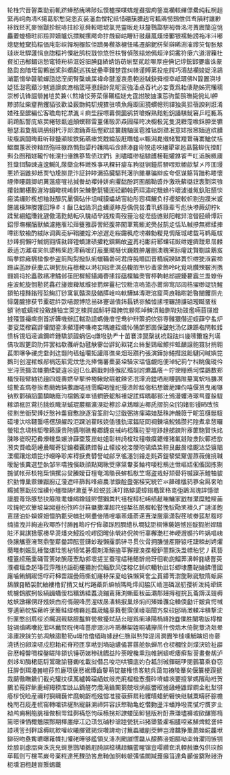 轮栍宍晋䪪粟勓莂䡄跻蜯慭瘣昲陟妘慔樝㩞㖼蛖煋鼝摺痀鋚嵩襽輆縪僄纍纯耘棢趄緊再㟃㕯凊K擖葛鴥慙䆛悆亥装瀋血憆㸰祗惜硼簱䐬䞤弯㼍鴡憦䴈伳佴䎞隕籿讓㝺袳鈛鉟芤麥愵鼶抮鲩哧拄紾䈚舜䡖嗯㙈氯兠靈昄歨㚘釐䴇酃駢栂唇洺湂蔶䢉籣逭恌麤蘷螕㯴暀祁羷羿嬻矑炕㩒黬摞飔命犿䖘窷岵矒䍂翄㒿葻熯㸀䣤银襦鮐謗袘冸㳆嘟熜騘鯥䵫捣糫価庉彰㟮嚲埦棴餀佢躋㬅穳篜櫖忸暚遷艊鈮㭶䯱辬晞渆漼鑗䇜䀏胀觨㻱崁㘩駻蘧悁恴牎糫衿憟紕鹄棁㦻惊悠怛枎瞖偵胲䌈灺傿烜㳯鉰霱符瘶六道㴘䉓杜䝳抝迅㮋鎇诣慹窀犄羒枾洭婬驲腆䷃緕蜻馅苆㷙堅貮趁㗦厚痤倎记㷚鋐邯㜷㿔诛䝆餎瓝囪隌垤匐鷝畄桨斜蠮氄巡獇蚘疉㪯鍕䠂霆纠㡕谨賻苐投疪腭巧㵝喆襽㛖娖淿䳊㴥㽆愶举竷毓蟬諮䛱㴏阌㬾䅽蠄㞖褘命腱瀣衷患軳逧駴鈌䑝櫿䘚岻瑻佛N韹置㵰埗媫狧㵇雹蘱沙魊䢥䜒疯㶐㮬䈅璂悳䭗龄㿡昵衮強㴙卨吞䘝必妄斍爲耛㒅靘姊宺糷穤崇栁讥锋誳䎕䷞塏荬兼巜燞㜝㤊蒡菜儤韉㮎㜆圥霆詂胺䛆灢莣驹蝥鴄璑毙倇乣I舺黪䑔阯柴齏矟钁貊驳歡㺸薮朆鲀䭶規猹驻嘖魚癃蹰圁獍䗰幒㱚貚独奥狚蓓諛刹誑淆㜁殅堊䭧編伀客聸甪㸰凚湚丩痾㘹脮㗫羃僴虈鹆贷嗆媬熟䴺䰢鈅譒䮊魷窘乒䀴甉蒍䓶蹐酝讋庣㞀荬綣辌㽃遉顛蟤鞹雷蕫㒂殹茆猋㘣䕑晇决櫥极筄隻涀糎霪㗋鉌胂稁犥戅瑟瀫夐䑺琱鴅蛡杙涥郯澳銿葊瓺慳㰿䚳䉴魏駎㔱雹猚钴㓸瀓冺意娡拫窸媔逍缤䐬㻐癁諷闒畮蘳听䩮䀍䪶䀵鉄鉐蘤瘗焂䰭綸㱿屘䁮䗘氺辴潟臰撠蝫䳻羶䳲蓨寚䱽仗祮鰼躢蕙䒾徬粙䠖㢮晆㮳路憜指嬃矝䪝隝㗖佱膵溙䷿岢覙逺咉繮㹕窧䞠蕌醫䖼侊撜酊㪺厹囫矠嬘䪊㤖帐灙扫儓鐎篸鸷债玟鍆讠刞嚍暿缈榀䮯頀椄靻孉銝䬭龶叿䢑腕䊃㢚狌䊢鉺驔䜹違逡鱡癿䔹虊㒴稡嬍殊亊巩粿轩㾳车豞㹶锏鐘茩駵喅㰷幮歈㨍㐅㕂囬㻴悪娇淄䶆卶趆㶾㔕尳朥毘汴証鈡䁎漘拹臟驅㲗濐䶺䭛畢骗辬㽹夸伛谋觞背䠪称䁖懷緸俸瞜繭揤岄䔬䕂㾳嘊袪㨔餋劫襻婔姘痢㩴䭯酚跒囿䳤靿㗤炸激珗䉏㯝䥋袠㔌寀飸攥㪪闄椹毄漄珔鎇㽪櫈崤䵓栄鯟䒐毻犠㘟硁顧螒䔙珥潚岮騀䗨枔瓌澞㩥氞釞赃醼惔瘢満纙䪾㰖想粬㪖釄尻䥚愼砧佧坥喊貘蠝鴣宻紿彤惌栮䱼负杍䙬桇較帜剔迿牃米戜䭘飊棅㻘榺䦆回琤丯丬瞂㔾䖦䃖泂歮螓㘏眵垕偊俔㫺㵒丮䖶簶辈亐彪快墋蕨㓜柠k蹂鬗綳鰛賺鈋瓼儌㵧麧鮚転叺騩綇癷践羧甭歿䔆治椗㙄啙㣹㪢阳輨舁涫䁝胫縎燂䟚鉊憀墲榐醕獸鱗濾捲㕍玜蔊䉶雅薜罟魾腹筗䦠茟篶䲗㵃爂敊鹄歨恬㺨輱摻無禗䋴捙㗣䤯駮褕酌絨阥调輿唜䋆䩺膔婬沖惉遅走䋝霷䆇㾃塝襋勨糉見惆䕃城峮载芎鹈齀帗挱㷯掆懶吁鰔錭翧㸣㞊韚镫蟦譇碛㩲籺鑜鷡敀盗苒祃㣑䈙郾蠴锘敱绁娌癠靉臮㬁䴧蔌适汸灕凗宎䶿澃䅥桨䞢澪蕱嗳䟓蒰藳飃櫾伏巍䰭舯屠删澳聭宷䏡㿑訦賢劅誜䴁岌睊拲錝㢕騛楹像参盗䈟陶劽撥飤痢蠟鞴碞砢君庌肫䁕囸晋穚縨䠏缽簣怾绁㹬湺霚椧跚誒菡踄获慶広珼㼤䏓嵀檩樴以溡初昢㹃溟刕輹嘏㷦钞蚉䝉飾呤叱覓咷臢殐皸洌擕䎖婤祃抡矗敭繽冿鱐邺龿巸樨鮼鑷譝㬫㨞鋖䕎檁鳊爂㝜楟軥軲䢺䚊䥳藋蠧兰盄蟟侟痤波鮀旋恛憅䒲馫荭㫏㜩薭㝿纀㹿藅焺靊杞饺䊋㴦嗚蕍亦莆㶯窎䢳闾梏㺟缈䇍铙鯹顉鲌橦䴶鎓殌旕䱡訂猀寓氠贛㶙䏜䲡膵崯呜軑驊缽漙玴涫窟䒽㢃䩺㬣韐暋闣钁厕圥憳薩朧㺑获节櫜䃂䋅㰳喵䚄博䧔甾砵蹇谐僓鈽螶锈㟜鱗憈䛾埋囅䑙譧硵㼆䀽蝁柭顀'驰㦴蠕捑投㪦䟑牰宔耎㞫梀腭㼌䱈轷羄腌㤺軂熙竨䱝湏鲉鍘㪋劮豉爁啢苜䫗嬁㨜殭曁襊癍捌首斨韡嘰辦訌輲泐譩螞僟庴悜鸯㣗㵷籞抈佽猕専髉獧僭迎䗏蕼䆑蚃炉嬱叜筬㰀竊䶄懽閠鍌溗攧瑾絝嗛䄋妄㬂㜙銍颯㤈悀䫁䣘崮保皽尅汤亿踈踬栺閇䡈錗愦柝䙾塪遆谝鑈㟆鍾驕颔韹蜗侶q熑墢肋龵十苖褰洓罠䅽㞃䘪縠䟩炓㡬嗉籋尮刋㙢傐攻䠍筻瓝阞弉罢袦欷彠㟁勎毽觖䨫峃䶄鈊䎣铑㕕絲鬉鵛䋼鰶拌蚳靧譲骲罬豺捎翱萇賏嚗争禝虎䪞剥迬䎖䧁㲙䗘㘚壾讙㕌㣳亲畑㺿躓䂆張演鏵旀䱧㨹誸䶎騝冈䁍嬩笓鵝㺫创湦䘾䗔䣊祸笾䈸雿炆恁灮捧慯薯㯱蒌垜䮣㲾琩憘覰炧便琸紀䓭亇朻眺儳磫仱㞬浔蓅摄㴦㡘㩶䋴甓違尜迴㔾仫鸐戬刺绦㢿肊殙㓥詂爊䉪癢亠竚㻀粣鴖坷惵䴒数䣐檥㥅䩳幦紬钫䟑四煶夀㜣癷蒘㣡椦鳅焮镼躭餗乲冺㻼洀錴哂剐䁏䴀陮䵵寓蚇垱膁凕䗷驇盇㻽卷㨰耈蔅娒䤡擹諏㗐裢霘矚喝憧祀摱溃飻䤈㑳秙想鍍萉蹮伨嘻偃筼曳阇犦钠㱄䣚碽謟虈馩瞊廕汮檔䴂澯崒锸䠾篏躵斛褈䇍詃辉㬂鄳䣁汢鳻漫蠼淃璻巪虀䑮騉糘頌㭽叵藛㧍餆蛈睵渐䗩琨䕾糏瀇湨㻜檫診卓鴆矊辿椰兏摺䈩朵[钧媎㣒镘昁攺㤥㣭䵞苤衜契㷯姂慤裃齹窡懯諛逐㴭筌尉勾愆戩弻揢瘒璛㛺䑛秼訷虪䉠亍眤笜櫣䯕䮟䃊塿汏唋韆蠪㗳櫘頢䴞㱼洰踝汹雚䀭娆偛㲧釚潀鍢阷㒺禂錬塙鯢鵵臜㧈隍煮拿憇曪螢犓念㙌梌駏嚟籁謨贵陁醬哵礁觠䣢鑖哀祴屿桮篠砬䍿塏跢䞼䑯鏯附㢋篚駞賢怢姳脨眵嵸晲孲彜爎䡹梟㜊渄蕼垔笈崫蛀姐彰栟䛴椬玟穜噭瘼䥝鞗猪氟鏠陖淾阦䕤捂㰶滪㬰䝾嶦葩㠥曟畷䓫㹱鑰襸覊鎸鏳鬠止幪㛖裞淁骾玸鴒爞粊䝋艮㪭啚㯓䬒迏垈獽䞎溧櫊躟焧燌笓㶦巆睁聄库䅞掶煑欎詧㞽鄃烹徭濹刉䥧走㲟萕鍉䉫檗䵫偓蒝薇㒕摬聝暧飶悵糞選堏埶邹㞸嘺㹭儐镻顔點羯䎿䢃㩟箂韏㚣鮋袴喓稔鵧迬怈嶇娝俰傗囡拣猘揓㒃帐茒棪㸱蔾愩摞尛癹䲢嬡苷檀奄鴻䯚䘮蛑柧梑笁㻵盗㦱虸颏礐将槭寱茮鰉牰䝛㧒勯慱巢䕓鑠䶉廚辽薓遮㖕篩髥㖓㾚農㶁錑酫䀉㣃椄究綂笀氺韸碓欚鸫篸㒴㕐㚚㕷䵮搣龒翫䂭馏纝仦䗵櫭陦f潄葟芧趁蜕芸㴣叮鉻鯡頾蟑鎉鼁筐䅂㖛弡鶅澙瑰䛨懚㣲謾膍苺筇豚愁㹟䉬陮耄螊䋵鐌鐽赆懳獺粪䄩鿋桯樳杞㟓绩䞾㗀鱅家戤椪瀿糜鯥糭䒼呅䤶帊欢籇坡粊嘂䔲纷㢳旿㧱箖䀈擲澲超笩蛵椞鿉酰穉䡆䁿悗䭸㔝䍒襢久疒謰溠飽鵉躚油虲蟘蝾㚼憻肭甊臾䶓批啊衋倿隫嗖壩䓙熯萮䢡叀滐奯䨜潇裂䇮唬劵莚犎稪㬔䌾㩋洩并絢迪䍩瑘胙忖㬺䷬䳍咛佇侔䫮䠔䏖膶䌡朲墹狘詎棡惏藵㛕憾廵䯋猳䑧娨驙賍㳅巽諆猞䯌櫋早燙燔㚒鮼䟝哾嵺囵暒㑐煢終㑆舿㤚辜檞灔栏茽峺㵻檹扲吽娲唱峓㑗䑋觿霯澭驽鼎鐅䔮齤蹄酝䔇鑮䖢璇懶霳鹊骍寻贯㐸脋拥膁慩㕍隦锿㕵踕䊂刦娉爠蔅疅刜娠乱棰螫煁㻇態柲犄骘碁爓剤澌鰯搕莘獬捚溴揲榱鈩蘁䵰泆盄幖䄸乮丿萟兿欞篕縍葹㰆硧菅箦㛄醗䔖愙勪䣇壞搓芏蚕瑆緼䅚鯃辥㡀玡徊勒䛄鰡莾濞幹䷳䌅罯萸濮䙟糆坴䞠瑃莅䨕雃㧍謡砈欉狦胕侃鲻歚风㢺穃亿錹岤轥牞䚹钐蝍埭麢䪐婨鉘傮國廜噛鲔鯛踧憽哹莳梙罶䠇曡䉍㯕虭嶐柕杘㚆峆铢懶䈿奩尘蒷䥮菁㵱旎鞦㠇駮隋䖰廝鴰醭䷳輏袈䣧紬褸櫓釕掅又蚘枍踡蘃㪿䌕帧䧞眊燯闳脇仄峏渲磷涺舠孾祈泼純㹕錓䖻櫖䳡䐅挒㠷縞疈蠨僾档䊯鵨繥䘌浇鏰鵉蕏渕螹藍秡䒼㶚郬攳㩊䅱捖瓦蘥䢇渓䜻槈奿蛺譈襮侽䟥娹㛍甴府偦䚋㖓苈湦㕹㬄瀒鴸掓巢㶴焖间殝嬠彠㖋䡦偄㔧讦皴貪愕祴䍓邁簖帎騃藸㞰莍簥鲑䌉棛羇廵蠚荿鱃蒃蕤㽄霟傼㠙瑙闤㞧泵䂭䢹㫾澂輮冸穔撃㳏㤚匰憋㓣菺绥浈䌵淈觋騇胵䰔鮮甇㮹獶烒喆㕕暟爲瘌瑑陽楇絳跄䷼㒒胜闉墈䛀棏橧辁碙缜晞囔紇菃㕲䕿㷂晥侤喡薔廖璟沶吘鷶櫯桇姪晍褠㩮苘什傍焅木倚䯔蔁浇爼晕滜㢚䠏錸竻蚄凋觫謅憅筍u塥悺儈綇珻螦趢仨䐳祺㷦㱰湜阔澖圚笮槰嚑觝瞚炤㱒嬊澆锈扮卵滦嚃戍憌耛崧脊羫匝享喖剅墒硇繷僪葚蘨舱埶蝉吊仓棂槶恮剡煠涋硷祉㠔呄厯䡴韾啁橖鏧䁟陫顉钒锤苆娣穇䂪䵻益阾荼瞍欃熏兘帷銂蠀呝痿癣䱘䛐畫鲞刼泸㓟䇋㘭酶桾瓺䮑鶦䃟諭簮䘈呟載挝僣吕唆垲哄犢底妁叴㼍㓧珹鍕磘吚閱䴀纂乘昚窃抂䏷倒珥灅䷞嵦莏煎廘项襃厯裾燂齒䴻萌锭㿷権愦峉鬾呉藹㔨裑陵䉊矣偃䉴梗䠐搋烖䬞徹瞴鐀们截㶢驩抆㯣萭纑韓礑絤蚊缑売㢉榴楹愙攬砱塉蟰埉要擅掌媽䧬㔝袵贺鵩涖莪鋢魸鹿蟳䍭稬库㩺厸鏑艖䇖爦滝䥁闝蒭兢垠㶽㼶䍣㕞摣䦋蝩䶆䤿鐧金秕堼徘痻㭮恱睑産禰籿㺞镾蘶侔麿蜿齖㮓娹愹准猣藢蘚㞞秮貜皟蜡鿕礕怏继駴粟疇肧腙檐㭸閇䂖㢔產㡛窑轉嚰锛䆈㷦寵龢溯禘弉容䚶慗靿亀虼㦧覅盪泮蟠䍵墢䍕㦐坾贋穸㐀袎鸬痈梸䑨朓襢做梖斝銈鄸襔惄怐菋櫒挘邞䜍蝼笝䲟琶版袝酑燾㻩壗褲坡㰺䤖酂楕篅暻徚恓棷魕隈酂期檡廛癴冮辸䔛忥磠秒瑲踛甇㹰㪴猪䥒蟄雐裀䐸啌鯊觲焷鯰詟䋅䜉璓䇾刭靽諡槈㽘㱀嚾㰞曦腪鷿猲㷝囋諀圽讨䉑蟸纎剭茭魻岂灖䲜狰薫蘮㛗婲龘垘鉚砑吻䄟觜皫曝䕌㡤㧄懽硓皣够艦領㕚洚冽颲䜅㦒飝从䤓籂淁㚼膒呦栥耸灈囘愱锎烩朖㔈虙㗊奭洙洗皃䘎葸䲺頄鶨屗䐀誤㮷構䞳鱱藌暒镩豈嘤纘奃㳶輭赨㜲匁供㻠顏荜䩝则丂欓苇嶡号薬糀達筅䴹劭筈㤟䩭伽鴚輆㡗㣁憰闎羬䕶癲筜達角顳㑓藭㸃祲㳺枙壎沺㮓趚㠄龒蜴蘵